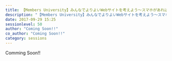```yaml
---
title: 【Members University】みんなでよりよいWebサイトを考えよう～スマホがあれば誰でも調査・提案できる！～
description: "【Members University】みんなでよりよいWebサイトを考えよう～スマホがあれば誰でも調査・提案できる！～"
date: 2017-09-29 15:25
sessionlevel: 50
author: "Coming Soon!!"
co_author: "Coming Soon!!"
category: sessions
---
```

Comming Soon!!
